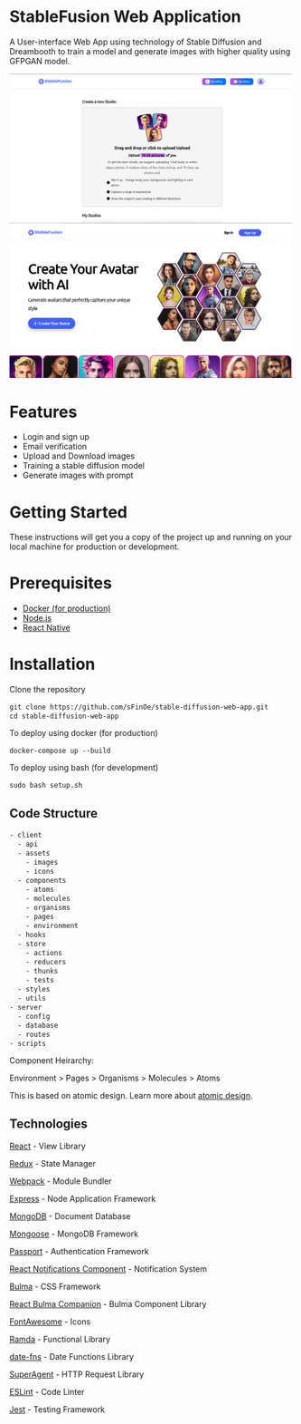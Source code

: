 # StableFusion Web Application

A User-interface Web App using technology of Stable Diffusion and Dreambooth to train a model and generate images with higher quality using GFPGAN
model.

<p>
  <img src="/misc/Capture2.PNG" width="500px" />
  <img src="/misc/Capture3.PNG" width="500px" />
</p>

# Features

- Login and sign up
- Email verification
- Upload and Download images
- Training a stable diffusion model
- Generate images with prompt

# Getting Started

These instructions will get you a copy of the project up and running on your local machine for production or development.

# Prerequisites

- [Docker (for production)](https://docs.docker.com/engine/install/ubuntu/)
- [Node.js](https://nodejs.org/)
- [React Native](https://reactnative.dev/)

# Installation

Clone the repository

```
git clone https://github.com/sFinOe/stable-diffusion-web-app.git
cd stable-diffusion-web-app
```

To deploy using docker (for production)

```
docker-compose up --build
```

To deploy using bash (for development)

```
sudo bash setup.sh
```

## Code Structure

```
- client
  - api
  - assets
    - images
    - icons
  - components
    - atoms
    - molecules
    - organisms
    - pages
    - environment
  - hooks
  - store
    - actions
    - reducers
    - thunks
    - tests
  - styles
  - utils
- server
  - config
  - database
  - routes
- scripts
```

Component Heirarchy:

Environment > Pages > Organisms > Molecules > Atoms

This is based on atomic design. Learn more about [atomic design](http://bradfrost.com/blog/post/atomic-web-design/).

## Technologies

[React](https://facebook.github.io/react/) - View Library

[Redux](http://redux.js.org/) - State Manager

[Webpack](https://webpack.github.io/) - Module Bundler

[Express](http://expressjs.com/) - Node Application Framework

[MongoDB](https://www.mongodb.com/) - Document Database

[Mongoose](http://mongoosejs.com/) - MongoDB Framework

[Passport](http://www.passportjs.org/) - Authentication Framework

[React Notifications Component](https://teodosii.github.io/react-notifications-component/) - Notification System

[Bulma](http://bulma.io/) - CSS Framework

[React Bulma Companion](https://github.com/djizco/react-bulma-companion) - Bulma Component Library

[FontAwesome](http://fontawesome.io/) - Icons

[Ramda](http://ramdajs.com/) - Functional Library

[date-fns](https://date-fns.org/) - Date Functions Library

[SuperAgent](https://github.com/visionmedia/superagent) - HTTP Request Library

[ESLint](http://eslint.org/) - Code Linter

[Jest](https://jestjs.io/) - Testing Framework
